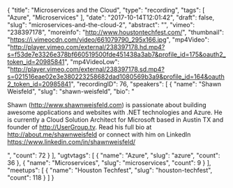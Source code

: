 {
  "title": "Microservices and the Cloud",
  "type": "recording",
  "tags": [
    "Azure",
    "Microservices"
  ],
  "date": "2017-10-14T12:01:42",
  "draft": false,
  "slug": "microservices-and-the-cloud-2",
  "abstract": "",
  "vimeo": "238397178",
  "moreinfo": "http://www.houstontechfest.com/",
  "thumbnail": "https://i.vimeocdn.com/video/661079790_295x166.jpg",
  "mp4Video": "http://player.vimeo.com/external/238397178.hd.mp4?s=f53de7e3326e378bf660519500fde451438a3ab7&profile_id=175&oauth2_token_id=20985841",
  "mp4VideoLow": "http://player.vimeo.com/external/238397178.sd.mp4?s=021516eae02e3e380223258682dad1080569b3a9&profile_id=164&oauth2_token_id=20985841",
  "recordingID": 76,
  "speakers": [
    {
      "name": "Shawn Weisfeld",
      "slug": "shawn-weisfeld",
      "bio": "<p>Shawn (http://www.shawnweisfeld.com) is passionate about building awesome applications and websites with .NET technologies and Azure. He is currently a Cloud Solution Architect for Microsoft based in Austin TX and founder of http://UserGroup.tv. Read his full bio at http://about.me/shawnweisfeld or connect with him on LinkedIn https://www.linkedin.com/in/shawnweisfeld/</p>",
      "count": 72
    }
  ],
  "ugtvtags": [
    {
      "name": "Azure",
      "slug": "azure",
      "count": 36
    },
    {
      "name": "Microservices",
      "slug": "microservices",
      "count": 9
    }
  ],
  "meetups": [
    {
      "name": "Houston Techfest",
      "slug": "houston-techfest",
      "count": 118
    }
  ]
}